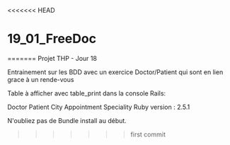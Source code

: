 <<<<<<< HEAD
# 19_01_FreeDoc
=======
Projet THP - Jour 18

Entrainement sur les BDD avec un exercice Doctor/Patient qui sont en lien grace à un rende-vous

Table à afficher avec table_print dans la console Rails:

Doctor
Patient
City
Appointment
Speciality
Ruby version : 2.5.1

N'oubliez pas de Bundle install au début.
>>>>>>> first commit

